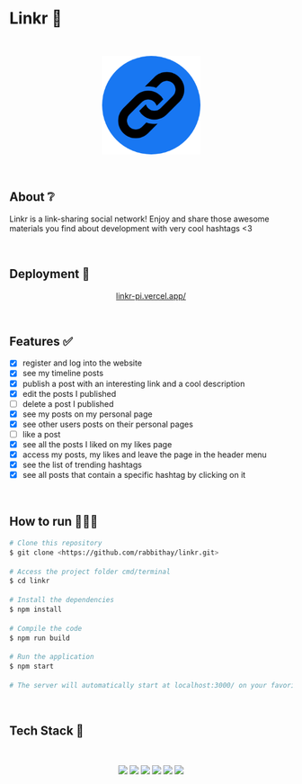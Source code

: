 # Linkr 🔗

</br>

<p align="center">
  <img src="public/linkr.png" width="175" alt="linkr" />
</p>

</br>

## About ❔

Linkr is a link-sharing social network! Enjoy and share those awesome materials you find about development with very cool hashtags <3

<!-- ## Preview

um gif da aplicação bem maneiro -->

</br>

## Deployment 🚀

<p align="center"><a  href="https://linkr-pi.vercel.app/">linkr-pi.vercel.app/</a></p>

</br>

## Features ✅

- [x] register and log into the website
- [x] see my timeline posts
- [x] publish a post with an interesting link and a cool description
- [x] edit the posts I published
- [ ] delete a post I published
- [x] see my posts on my personal page
- [x] see other users posts on their personal pages
- [ ] like a post
- [x] see all the posts I liked on my likes page
- [x] access my posts, my likes and leave the page in the header menu
- [x] see the list of trending hashtags
- [x] see all posts that contain a specific hashtag by clicking on it

</br>

## How to run 🏃‍♀️💨

```bash
# Clone this repository
$ git clone <https://github.com/rabbithay/linkr.git>

# Access the project folder cmd/terminal
$ cd linkr

# Install the dependencies
$ npm install

# Compile the code
$ npm run build

# Run the application 
$ npm start

# The server will automatically start at localhost:3000/ on your favorite browser 
```
</br>

## Tech Stack 💾

<br/>

<p align="center">
<img src="https://img.shields.io/badge/HTML5-E34F26?style=for-the-badge&logo=html5&logoColor=white" />
<img src="https://img.shields.io/badge/CSS3-1572B6?style=for-the-badge&logo=css3&logoColor=white" />
<img src="https://img.shields.io/badge/JavaScript-F7DF1E?style=for-the-badge&logo=javascript&logoColor=black" />
<img src="https://img.shields.io/badge/React-20232A?style=for-the-badge&logo=react&logoColor=61DAFB" />
<img src="https://img.shields.io/badge/styled--components-DB7093?style=for-the-badge&logo=styled-components&logoColor=white" />
<img src="https://img.shields.io/badge/Vercel-000000?style=for-the-badge&logo=vercel&logoColor=white" />
</p>

</br>

<!-- 
### Contributors and Contact

### Acknowledgements -->
